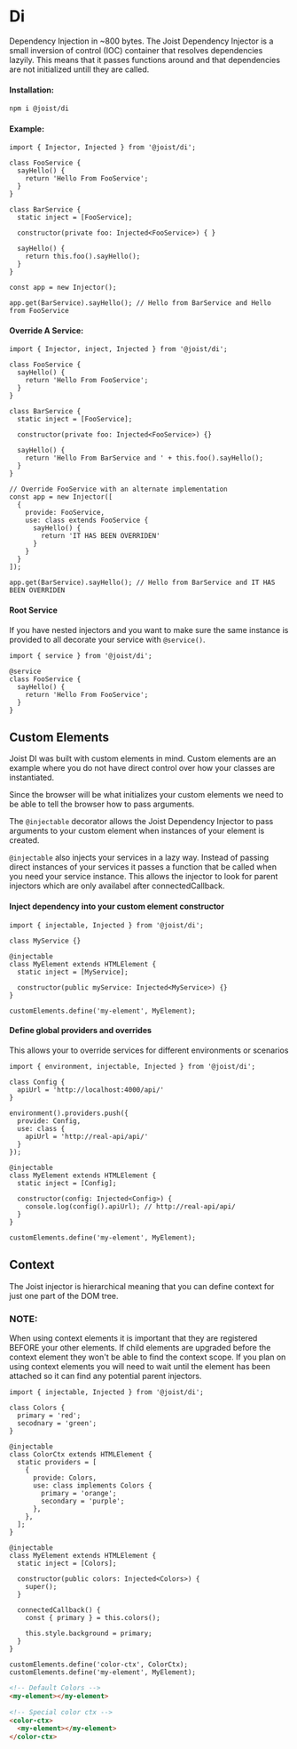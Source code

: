 # Di

Dependency Injection in ~800 bytes. The Joist Dependency Injector is a small inversion of control (IOC) container that resolves dependencies lazyily.
This means that it passes functions around and that dependencies are not initialized untill they are called.

#### Installation:

```BASH
npm i @joist/di
```

#### Example:

```TS
import { Injector, Injected } from '@joist/di';

class FooService {
  sayHello() {
    return 'Hello From FooService';
  }
}

class BarService {
  static inject = [FooService];

  constructor(private foo: Injected<FooService>) { }

  sayHello() {
    return this.foo().sayHello();
  }
}

const app = new Injector();

app.get(BarService).sayHello(); // Hello from BarService and Hello from FooService
```

#### Override A Service:

```TS
import { Injector, inject, Injected } from '@joist/di';

class FooService {
  sayHello() {
    return 'Hello From FooService';
  }
}

class BarService {
  static inject = [FooService];

  constructor(private foo: Injected<FooService>) {}

  sayHello() {
    return 'Hello From BarService and ' + this.foo().sayHello();
  }
}

// Override FooService with an alternate implementation
const app = new Injector([
  {
    provide: FooService,
    use: class extends FooService {
      sayHello() {
        return 'IT HAS BEEN OVERRIDEN'
      }
    }
  }
]);

app.get(BarService).sayHello(); // Hello from BarService and IT HAS BEEN OVERRIDEN
```

#### Root Service

If you have nested injectors and you want to make sure the same instance is provided to all decorate your service with `@service()`.

```TS
import { service } from '@joist/di';

@service
class FooService {
  sayHello() {
    return 'Hello From FooService';
  }
}
```

## Custom Elements

Joist DI was built with custom elements in mind. Custom elements are an example where you do not have direct control over how your classes are instantiated.

Since the browser will be what initializes your custom elements we need to be able to tell the browser how to pass arguments.

The `@injectable` decorator allows the Joist Dependency Injector to pass arguments to your custom element when instances of your element is created.

`@injectable` also injects your services in a lazy way. Instead of passing direct instances of your services it passes a function that be called when you need your service instance. This allows the injector to look for parent injectors which are only availabel after connectedCallback.

#### Inject dependency into your custom element constructor

```TS
import { injectable, Injected } from '@joist/di';

class MyService {}

@injectable
class MyElement extends HTMLElement {
  static inject = [MyService];

  constructor(public myService: Injected<MyService>) {}
}

customElements.define('my-element', MyElement);
```

#### Define global providers and overrides

This allows your to override services for different environments or scenarios

```TS
import { environment, injectable, Injected } from '@joist/di';

class Config {
  apiUrl = 'http://localhost:4000/api/'
}

environment().providers.push({
  provide: Config,
  use: class {
    apiUrl = 'http://real-api/api/'
  }
});

@injectable
class MyElement extends HTMLElement {
  static inject = [Config];

  constructor(config: Injected<Config>) {
    console.log(config().apiUrl); // http://real-api/api/
  }
}

customElements.define('my-element', MyElement);
```

## Context

The Joist injector is hierarchical meaning that you can define context for just one part of the DOM tree.

### NOTE:

When using context elements it is important that they are registered BEFORE your other elements.
If child elements are upgraded before the context element they won't be able to find the context scope.
If you plan on using context elements you will need to wait until the element has been attached so it can find any potential parent injectors.

```TS
import { injectable, Injected } from '@joist/di';

class Colors {
  primary = 'red';
  secodnary = 'green';
}

@injectable
class ColorCtx extends HTMLElement {
  static providers = [
    {
      provide: Colors,
      use: class implements Colors {
        primary = 'orange';
        secondary = 'purple';
      },
    },
  ];
}

@injectable
class MyElement extends HTMLElement {
  static inject = [Colors];

  constructor(public colors: Injected<Colors>) {
    super();
  }

  connectedCallback() {
    const { primary } = this.colors();

    this.style.background = primary;
  }
}

customElements.define('color-ctx', ColorCtx);
customElements.define('my-element', MyElement);
```

```HTML
<!-- Default Colors -->
<my-element></my-element>

<!-- Special color ctx -->
<color-ctx>
  <my-element></my-element>
</color-ctx>
```

